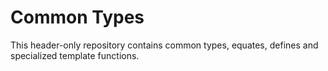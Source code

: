 # Common Types

This header-only repository contains common types, equates, defines and 
specialized template functions.